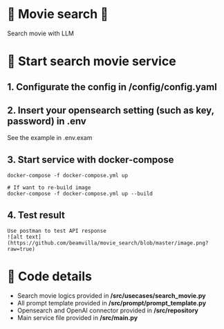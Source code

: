 # 🌟 Movie search 🌟
Search movie with LLM

# 🚀 Start search movie service
## 1. Configurate the config in /config/config.yaml
## 2. Insert your opensearch setting (such as key, password) in .env
See the example in .env.exam
## 3. Start service with docker-compose
```
docker-compose -f docker-compose.yml up

# If want to re-build image
docker-compose -f docker-compose.yml up --build
```

## 4. Test result
```
Use postman to test API response
![alt text](https://github.com/beamvilla/movie_search/blob/master/image.png?raw=true)
```

# 🚀 Code details
- Search movie logics provided in **/src/usecases/search_movie.py**
- All prompt template provided in **/src/prompt/prompt_template.py**
- Opensearch and OpenAI connector provided in **/src/repository**
- Main service file provided in **/src/main.py**
